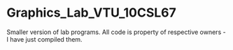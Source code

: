 # Graphics_Lab_VTU_10CSL67
Smaller version of lab programs. All code is property of respective owners - I have just compiled them.
